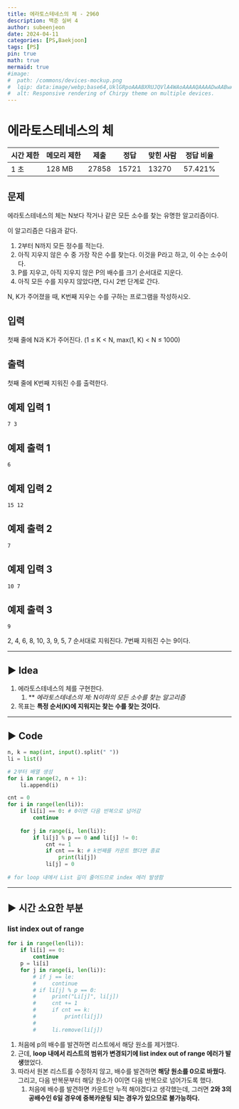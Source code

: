 ```yaml
---
title: 에라토스테네스의 체 - 2960
description: 백준 실버 4
author: subeenjeon
date: 2024-04-11
categories: [PS,Baekjoon]
tags: [PS]
pin: true
math: true
mermaid: true
#image:
#  path: /commons/devices-mockup.png
#  lqip: data:image/webp;base64,UklGRpoAAABXRUJQVlA4WAoAAAAQAAAADwAABwAAQUxQSDIAAAARL0AmbZurmr57yyIiqE8oiG0bejIYEQTgqiDA9vqnsUSI6H+oAERp2HZ65qP/VIAWAFZQOCBCAAAA8AEAnQEqEAAIAAVAfCWkAALp8sF8rgRgAP7o9FDvMCkMde9PK7euH5M1m6VWoDXf2FkP3BqV0ZYbO6NA/VFIAAAA
#  alt: Responsive rendering of Chirpy theme on multiple devices.
---
```


# **에라토스테네스의 체**

| 시간 제한 | 메모리 제한 | 제출 | 정답 | 맞힌 사람 | 정답 비율 |
| --- | --- | --- | --- | --- | --- |
| 1 초 | 128 MB | 27858 | 15721 | 13270 | 57.421% |

## 문제

에라토스테네스의 체는 N보다 작거나 같은 모든 소수를 찾는 유명한 알고리즘이다.

이 알고리즘은 다음과 같다.

1. 2부터 N까지 모든 정수를 적는다.
2. 아직 지우지 않은 수 중 가장 작은 수를 찾는다. 이것을 P라고 하고, 이 수는 소수이다.
3. P를 지우고, 아직 지우지 않은 P의 배수를 크기 순서대로 지운다.
4. 아직 모든 수를 지우지 않았다면, 다시 2번 단계로 간다.

N, K가 주어졌을 때, K번째 지우는 수를 구하는 프로그램을 작성하시오.

## 입력

첫째 줄에 N과 K가 주어진다. (1 ≤ K < N, max(1, K) < N ≤ 1000)

## 출력

첫째 줄에 K번째 지워진 수를 출력한다.

## 예제 입력 1

```
7 3
```

## 예제 출력 1

```
6
```

## 예제 입력 2

```
15 12
```

## 예제 출력 2

```
7
```

## 예제 입력 3

```
10 7
```

## 예제 출력 3

```
9
```

2, 4, 6, 8, 10, 3, 9, 5, 7 순서대로 지워진다. 7번째 지워진 수는 9이다.


---

## ► Idea

1. 에라토스테네스의 체를 구현한다.
   1. ** _에라토스테네스의 체: N이하의 모든 소수를 찾는 알고리즘_
2. 목표는 **특정 순서(K)에 지워지는 찾는 수를 찾는 것이다.**

---

## ► Code

```python
n, k = map(int, input().split(" "))
li = list()

# 2부터 배열 생성
for i in range(2, n + 1):
    li.append(i)

cnt = 0
for i in range(len(li)):
    if li[i] == 0: # 0이면 다음 반복으로 넘어감
        continue
        
    for j in range(i, len(li)):
        if li[j] % p == 0 and li[j] != 0:
            cnt += 1
            if cnt == k: # k번째를 카운트 했다면 종료
                print(li[j])
            li[j] = 0
            
# for loop 내에서 List 길이 줄어드므로 index 에러 발생함
```

---

## ► 시간 소요한 부분

### list index out of range

```python
for i in range(len(li)):
    if li[i] == 0:
        continue
    p = li[i]
    for j in range(i, len(li)):
        # if j == le:
        #     continue
        # if li[j] % p == 0:
        #     print("Li[j]", li[j])
        #     cnt += 1
        #     if cnt == k:
        #         print(li[j])
        #
        #     li.remove(li[j])
```

1. 처음에 p의 배수를 발견하면 리스트에서 해당 원소를 제거했다.
2. 근데, **loop 내에서 리스트의 범위가 변경되기에 list index out of range 에러가 발생**했었다.
3. 따라서 원본 리스트를 수정하지 않고, 배수를 발견하면 **해당 원소를 0으로 바꿨다.** 그리고, 다음 반복문부터 해당 원소가 0이면 다음 반복으로 넘어가도록 했다.
   1. 처음에 배수를 발견하면 카운트만 누적 해야겠다고 생각했는데, 그러면 **2와 3의 공배수인 6일 경우에 중복카운팅 되는 경우가 있으므로 불가능하다.**
